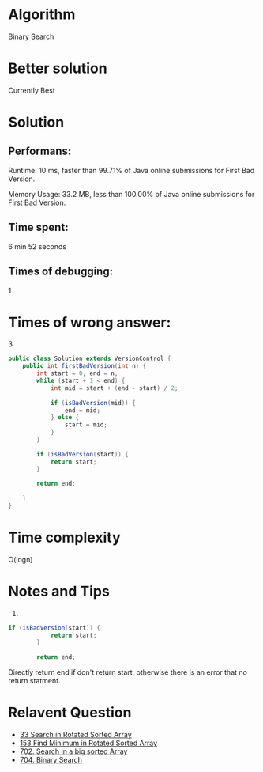 # Algorithm 

Binary Search 

# Better solution 

Currently Best

# Solution 

## Performans:

Runtime: 10 ms, faster than 99.71% of Java online submissions for First Bad Version.

Memory Usage: 33.2 MB, less than 100.00% of Java online submissions for First Bad Version.

## Time spent: 

6 min 52 seconds

## Times of debugging:

1

# Times of wrong answer:

3

```java
public class Solution extends VersionControl {
    public int firstBadVersion(int n) {
        int start = 0, end = n;
        while (start + 1 < end) {
            int mid = start + (end - start) / 2;
            
            if (isBadVersion(mid)) {
                end = mid;
            } else {
                start = mid;
            }
        }
        
        if (isBadVersion(start)) {
            return start;
        }
        
        return end;
        
    }
}
```

# Time complexity
O(logn)

# Notes and Tips
1. 
```java
if (isBadVersion(start)) {
            return start;
        }
        
        return end;
```
Directly return end if don't return start, otherwise there is an error that no return statment.

# Relavent Question
- [33 Search in Rotated Sorted Array](https://github.com/Wanchunwei/leetcode/blob/master/notes/Search_in_Rotated_Sorted_Array.md)
- [153 Find Minimum in Rotated Sorted Array](https://github.com/Wanchunwei/leetcode/blob/master/notes/Find_Minimum_in_Rotated_Sorted_Array.md)
- [702. Search in a big sorted Array](https://github.com/Wanchunwei/leetcode/blob/master/notes/Search_In_a_Big_Sorted_Array.md)
- [704. Binary Search](https://github.com/Wanchunwei/leetcode/blob/master/notes/Binary_Search.md)
